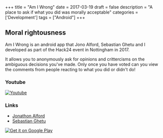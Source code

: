 +++
title = "Am I Wrong"
date = 2017-03-19
draft = false
description = "A place to ask if what you did was morally acceptable"
categories = ['Development']
tags = ["Android"]
+++

## Moral rightousness

Am I Wrong is an android app that Jono Alford, Sebastian Ghetu and I developed as part of the Hack24 event in Nottingham in 2017.

It allows you to anonymously ask for opinions and crittercisms on the ambiguous decisions you've made. Only once you have voted can you view the comments from people reacting to what you did or didn't do!

### Youtube

[![Youtube](http://img.youtube.com/vi/yOQyyWd_l88/0.jpg)](http://www.youtube.com/watch?v=yOQyyWd_l88 "Am I Wrong Hack24")

### Links

- [Jonathon Alford](https://uk.linkedin.com/in/jonoalford)
- [Sebastian Ghetu](https://ghetu.net)

<a class="google-play" href='https://play.google.com/store/apps/details?id=studio.roboto.hack24'><img alt='Get it on Google Play' src='https://play.google.com/intl/en_us/badges/static/images/badges/en_badge_web_generic.png'/></a>